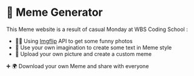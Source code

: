 # 🎃 Meme Generator

This Meme website is a result of casual Monday at WBS Coding School : 

- 👨‍💻 Using <a href='https://api.imgflip.com/'>Imgflip</a> API to get some funny photos
- 💬 Use your own imagination to create some text in Meme style
- 🗾 Upload your own picture and create a custom meme

➕ 🌍  Download your own Meme and share with everyone
  

<br />
